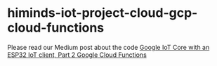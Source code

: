 # himinds-iot-project-cloud-gcp-cloud-functions

Please read our Medium post about the code [Google IoT Core with an ESP32 IoT client, Part 2 Google Cloud Functions](https://medium.com/himinds/google-iot-core-with-an-esp32-iot-client-part-2-google-cloud-functions-72b5ab34cdb0)
